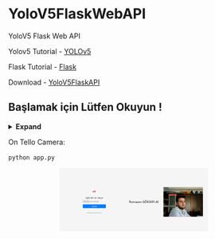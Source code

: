 # YoloV5FlaskWebAPI
YoloV5 Flask Web API




Yolov5 Tutorial - [YOLOv5](https://arxiv.org/abs/2207.02696)

Flask Tutorial - [Flask](https://flask.palletsprojects.com/en/2.2.x/)

Download - [YoloV5FlaskAPI](https://github.com/ramazan138/YoloV5FlaskWebAPI.git)
## Başlamak için Lütfen Okuyun !


<details><summary> <b>Expand</b> </summary>


    
``` shell
Gerekli kütüphaneleri destekleyen bir Nvidia ekran kartına sahipseniz otomatik GPU üzerinde çalışacaktır ,aksi durumunda CPU'da yürütülecektir 
App.py dosyasını çalıştırın



```
    
   



</details>





On Tello Camera:
``` shell
python app.py 
```

<div align="center">
    <a href="./">
        <img src="./static/Capture.PNG" width="59%"/>
    </a>
</div>


















